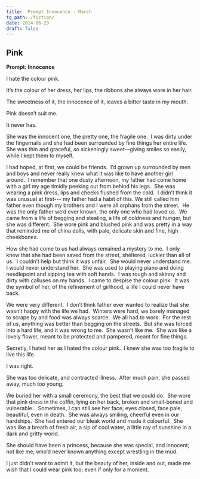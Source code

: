 ```yaml
---
title:  Prompt Innocence - March  
tg_path: /fiction/
date: 2014-06-23
draft: false
---
```

## **Pink**

**Prompt: Innocence**



I hate the colour pink.

It’s the colour of her dress, her lips, the ribbons she always wore in her hair.

The sweetness of it, the innocence of it, leaves a bitter taste in my mouth.

Pink doesn’t suit me.

It never has.

She was the innocent one, the pretty one, the fragile one.  I was dirty under the fingernails and she had been surrounded by fine things her entire life.  She was thin and graceful, so sickeningly sweet—giving smiles so easily, while I kept them to myself.

I had hoped, at first, we could be friends.  I’d grown up surrounded by men and boys and never really knew what it was like to have another girl around.  I remember that one dusty afternoon, my father had come home with a girl my age timidly peeking out from behind his legs.  She was wearing a pink dress, lips and cheeks flushed from the cold.  I didn’t think it was unusual at first--- my father had a habit of this. We still called him father even though my brothers and I were all orphans from the street.  He was the only father we’d ever known, the only one who had loved us.  We came from a life of begging and stealing, a life of coldness and hunger, but she was different.  She wore pink and blushed pink and was pretty in a way that reminded me of china dolls, with pale, delicate skin and fine, high cheekbones.

How she had come to us had always remained a mystery to me.  I only knew that she had been saved from the street, sheltered, luckier than all of us.  I couldn’t help but think it was unfair.  She would never understand me.  I would never understand her.  She was used to playing piano and doing needlepoint and sipping tea with soft hands.  I was rough and skinny and dirty with calluses on my hands.  I came to despise the colour pink.  It was the symbol of her, of the refinement of girlhood, a life I could never have back.

We were very different.  I don’t think father ever wanted to realize that she wasn’t happy with the life we had.  Winters were hard, we barely managed to scrape by and food was always scarce.  We all had to work.  For the rest of us, anything was better than begging on the streets.  But she was forced into a hard life, and it was wrong to me.  She wasn’t like me.  She was like a lovely flower, meant to be protected and pampered, meant for fine things.

Secretly, I hated her as I hated the colour pink.  I knew she was too fragile to live this life.

I was right.

She was too delicate, and contracted illness.  After much pain, she passed away, much too young.

We buried her with a small ceremony, the best that we could do.  She wore that pink dress in the coffin, lying on her back, broken and small-boned and vulnerable.   Sometimes, I can still see her face; eyes closed, face pale, beautiful, even in death.  She was always smiling, cheerful even in our hardships.  She had entered our bleak world and made it colourful.  She was like a breath of fresh air, a sip of cool water, a little ray of sunshine in a dark and gritty world.

She should have been a princess, because she was special, and innocent; not like me, who’d never known anything except wrestling in the mud.

I just didn’t want to admit it, but the beauty of her, inside and out, made me wish that I could wear pink too; even if only for a moment.
